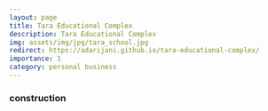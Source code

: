 ```yaml
---
layout: page
title: Tara Educational Complex
description: Tara Educational Complex
img: assets/img/jpg/tara_school.jpg
redirect: https://adarijani.github.io/tara-educational-complex/
importance: 1
category: personal business
---
```


### construction

